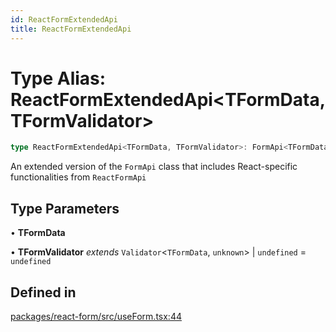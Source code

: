 ```yaml
---
id: ReactFormExtendedApi
title: ReactFormExtendedApi
---
```


# Type Alias: ReactFormExtendedApi\<TFormData, TFormValidator\>

```ts
type ReactFormExtendedApi<TFormData, TFormValidator>: FormApi<TFormData, TFormValidator> & ReactFormApi<TFormData, TFormValidator>;
```

An extended version of the `FormApi` class that includes React-specific functionalities from `ReactFormApi`

## Type Parameters

• **TFormData**

• **TFormValidator** *extends* `Validator`\<`TFormData`, `unknown`\> \| `undefined` = `undefined`

## Defined in

[packages/react-form/src/useForm.tsx:44](https://github.com/TanStack/form/blob/main/packages/react-form/src/useForm.tsx#L44)
